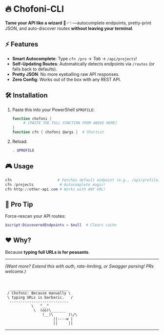 # 🔥 Chofoni-CLI  

**Tame your API like a wizard** 🧙♂️✨—autocomplete endpoints, pretty-print JSON, and auto-discover routes **without leaving your terminal**.  

## ⚡ Features  
- **Smart Autocomplete**: Type `cfn /pro` → *Tab* → `/api/projects`!  
- **Self-Updating Routes**: Automatically detects endpoints via `/routes` (or falls back to defaults).  
- **Pretty JSON**: No more eyeballing raw API responses.  
- **Zero Config**: Works out of the box with any REST API.  

## 🛠️ Installation  
1. Paste this into your PowerShell `$PROFILE`:  
    ```powershell
    function chofoni {
         # [PASTE THE FULL FUNCTION FROM ABOVE HERE]
    }
    function cfn { chofoni @args }  # Shortcut
    ```
2. Reload:  
    ```powershell
    . $PROFILE
    ```

## 🎮 Usage  
```powershell
cfn                     # Fetches default endpoint (e.g., /api/profile)  
cfn /projects            # Autocomplete magic!  
cfn http://other-api.com # Works with ANY URL!  
```

## 🤯 Pro Tip  
Force-rescan your API routes:  
```powershell
$script:DiscoveredEndpoints = $null  # Clears cache  
```

## ❤️ Why?  
Because **typing full URLs is for peasants**.  

---  

*(Want more? Extend this with auth, rate-limiting, or Swagger parsing! PRs welcome.)*  

```


  ___________________________
 / Chofoni: Because manually \
 \ typing URLs is barbaric.   /
  ---------------------------
            \   ^__^
             \  (oo)\_______
                 (__)\       )\/\
                      ||----w |
                      ||     ||
```  

---  
